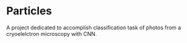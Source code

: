 # Particles
A project dedicated to accomplish classification task of photos from a cryoelelctron microscopy with CNN.
